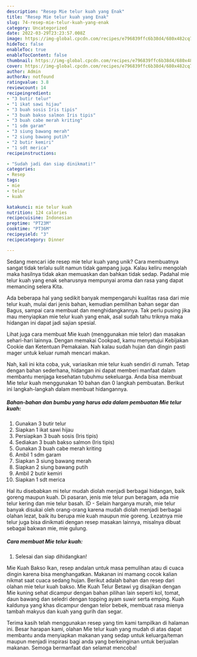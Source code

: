 ```yaml
---
description: "Resep Mie telur kuah yang Enak"
title: "Resep Mie telur kuah yang Enak"
slug: 74-resep-mie-telur-kuah-yang-enak
category: Uncategorized
date: 2022-03-29T23:23:57.008Z
image: https://img-global.cpcdn.com/recipes/e796839ffc6b38d4/680x482cq70/mie-telur-kuah-foto-resep-utama.jpg
hideToc: false
enableToc: true
enableTocContent: false
thumbnail: https://img-global.cpcdn.com/recipes/e796839ffc6b38d4/680x482cq70/mie-telur-kuah-foto-resep-utama.jpg
cover: https://img-global.cpcdn.com/recipes/e796839ffc6b38d4/680x482cq70/mie-telur-kuah-foto-resep-utama.jpg
author: Admin
authorAv: notfound
ratingvalue: 3.8
reviewcount: 14
recipeingredient:
- "3 butir telur"
- "1 ikat sawi hijau"
- "3 buah sosis Iris tipis"
- "3 buah bakso salmon Iris tipis"
- "3 buah cabe merah kriting"
- "1 sdm garam"
- "3 siung bawang merah"
- "2 siung bawang putih"
- "2 butir kemiri"
- "1 sdt merica"
recipeinstructions:

- "Sudah jadi dan siap dinikmati!"
categories:
- Resep
tags:
- mie
- telur
- kuah

katakunci: mie telur kuah 
nutrition: 124 calories
recipecuisine: Indonesian
preptime: "PT23M"
cooktime: "PT36M"
recipeyield: "3"
recipecategory: Dinner

---
```





Sedang mencari ide resep mie telur kuah yang unik? Cara membuatnya sangat tidak terlalu sulit namun tidak gampang juga. Kalau keliru mengolah maka hasilnya tidak akan memuaskan dan bahkan tidak sedap. Padahal mie telur kuah yang enak seharusnya mempunyai aroma dan rasa yang dapat memancing selera Kita.





Ada beberapa hal yang sedikit banyak mempengaruhi kualitas rasa dari mie telur kuah, mulai dari jenis bahan, kemudian pemilihan bahan segar dan Bagus, sampai cara membuat dan menghidangkannya. Tak perlu pusing jika mau menyiapkan mie telur kuah yang enak,      asal sudah tahu triknya maka hidangan ini dapat jadi sajian spesial.














Lihat juga cara membuat Mie kuah (menggunakan mie telor) dan masakan sehari-hari lainnya. Dengan memakai Cookpad, kamu menyetujui Kebijakan Cookie dan Ketentuan Pemakaian. Nah kalau sudah hujan dan dingin pasti mager untuk keluar rumah mencari makan.






Nah, kali ini kita coba, yuk, variasikan mie telur kuah sendiri di rumah. Tetap dengan bahan sederhana, hidangan ini dapat memberi manfaat dalam membantu menjaga kesehatan tubuhmu sekeluarga. Anda bisa membuat Mie telur kuah menggunakan 10 bahan dan 0 langkah pembuatan. Berikut ini langkah-langkah dalam membuat hidangannya.

<!--inarticleads1-->

##### Bahan-bahan dan bumbu yang harus ada dalam pembuatan Mie telur kuah:

1. Gunakan 3 butir telur
1. Siapkan 1 ikat sawi hijau
1. Persiapkan 3 buah sosis (Iris tipis)
1. Sediakan 3 buah bakso salmon (Iris tipis)
1. Gunakan 3 buah cabe merah kriting
1. Ambil 1 sdm garam
1. Siapkan 3 siung bawang merah
1. Siapkan 2 siung bawang putih
1. Ambil 2 butir kemiri
1. Siapkan 1 sdt merica


Hal itu disebabkan mi telur mudah diolah menjadi berbagai hidangan, baik goreng maupun kuah. Di pasaran, jenis mie telur pun beragam, ada mie telur kering dan mie telur basah. ID - Selain harganya murah, mie telur banyak disukai oleh orang-orang karena mudah diolah menjadi berbagai olahan lezat, baik itu berupa mie kuah maupun mie goreng. Lezatnya mie telur juga bisa dinikmati dengan resep masakan lainnya, misalnya dibuat sebagai bakwan mie, mie gulung. 

<!--inarticleads2-->

##### Cara membuat Mie telur kuah:


1. Selesai dan siap dihidangkan!

Mie Kuah Bakso Ikan, resep andalan untuk masa pemulihan atau di cuaca dingin karena bisa menghangatkan. Makanan ini mamang cocok kalian nikmat saat cuaca sedang hujan. Berikut adalah bahan dan resep dari olahan mie telur kuah bakso. Mie Kuah Telur Betawi yg disajikan dengan Mie kuning sehat dicampur dengan bahan pilihan lain seperti kol, tomat, daun bawang dan seledri dengan topping ayam suwir serta emping. Kuah kaldunya yang khas dicampur dengan telor bebek, membuat rasa mienya tambah makyus dan kuah yang gurih dan segar. 

Terima kasih telah menggunakan resep yang tim kami tampilkan di halaman ini. Besar harapan kami, olahan Mie telur kuah yang mudah di atas dapat membantu anda menyiapkan makanan yang sedap untuk keluarga/teman maupun menjadi inspirasi bagi anda yang berkeinginan untuk berjualan makanan. Semoga bermanfaat dan selamat mencoba!
